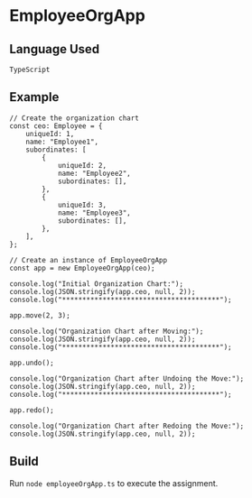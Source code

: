 # EmployeeOrgApp
## Language Used

    TypeScript

## Example

    // Create the organization chart
    const ceo: Employee = {
        uniqueId: 1,
        name: "Employee1",
        subordinates: [
            {
                uniqueId: 2,
                name: "Employee2",
                subordinates: [],
            },
            {
                uniqueId: 3,
                name: "Employee3",
                subordinates: [],
            },
        ],
    };

    // Create an instance of EmployeeOrgApp
    const app = new EmployeeOrgApp(ceo);

    console.log("Initial Organization Chart:");
    console.log(JSON.stringify(app.ceo, null, 2));
    console.log("***************************************");

    app.move(2, 3);

    console.log("Organization Chart after Moving:");
    console.log(JSON.stringify(app.ceo, null, 2));
    console.log("***************************************");

    app.undo();

    console.log("Organization Chart after Undoing the Move:");
    console.log(JSON.stringify(app.ceo, null, 2));
    console.log("***************************************");

    app.redo();

    console.log("Organization Chart after Redoing the Move:");
    console.log(JSON.stringify(app.ceo, null, 2));

## Build

Run `node employeeOrgApp.ts` to execute the assignment.


